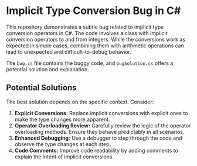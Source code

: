 # Implicit Type Conversion Bug in C#

This repository demonstrates a subtle bug related to implicit type conversion operators in C#. The code involves a class with implicit conversion operators to and from integers. While the conversions work as expected in simple cases, combining them with arithmetic operations can lead to unexpected and difficult-to-debug behavior.

The `bug.cs` file contains the buggy code, and `bugSolution.cs` offers a potential solution and explanation.

## Potential Solutions

The best solution depends on the specific context.  Consider:

1. **Explicit Conversions:** Replace implicit conversions with explicit ones to make the type changes more apparent.
2. **Operator Overloading Review:** Carefully review the logic of the operator overloading methods. Ensure they behave predictably in all scenarios.
3. **Enhanced Debugging:** Use a debugger to step through the code and observe the type changes at each step.
4. **Code Comments:** Improve code readability by adding comments to explain the intent of implicit conversions.